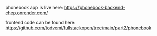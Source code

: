 phonebook app is live here:
https://phonebook-backend-chep.onrender.com/


frontend code can be found here:
https://github.com/todvemi/fullstackopen/tree/main/part2/phonebook